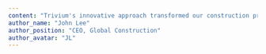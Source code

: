 ```yaml
---
content: "Trivium's innovative approach transformed our construction projects. Their expertise is unmatched."
author_name: "John Lee"
author_position: "CEO, Global Construction"
author_avatar: "JL"
---
```


